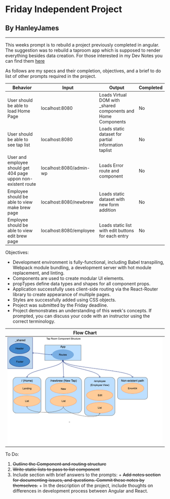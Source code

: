 # Friday Independent Project
## By HanleyJames
---------------------
  This weeks prompt is to rebuild a project previously completed in angular. The suggestion was to rebuild a taproom app which is supposed to render everything besides data creation.
  For those interested in my Dev Notes you can find them [here](../src/assets/md/DEVJOURNAL.md)

  As follows are my specs and their completion, objectives, and a brief to do list of other prompts required in the project.

|Behavior|Input|Output|Completed|
|--------|-----|------|---------|
|User should be able to load Home Page|localhost:8080|Loads Virtual DOM with _shared components and Home Components|No|
|User should be able to see tap list|localhost:8080|Loads static dataset for partial information taplist|No|
|User and employee should get 404 page uppon non-existent route|localhost:8080/admin-wp|Loads Error route and component|No|
|Employee should be able to view make brew page|localhost:8080/newbrew|Loads static dataset with new form addition|No|
|Employee should be able to view edit brew page|localhost:8080/employee|Loads static list with edit buttons for each entry|No|



Objectives:
+ Development environment is fully-functional, including Babel transpiling, Webpack module bundling, a development server with hot module replacement, and linting.
+ Components are used to create modular UI elements.
+ propTypes define data types and shapes for all component props.
+ Application successfully uses client-side routing via the React-Router library to create appearance of multiple pages.
+ Styles are successfully added using CSS objects.
+ Project was submitted by the Friday deadline.
+ Project demonstrates an understanding of this week's concepts. If prompted, you can discuss your code with an instructor using the correct terminology.

| Flow Chart|
|-----------|
|![alt text](./src/assets/md/FlowChart.png)|


To Do:
  1. ~~Outline the Component and routing structure~~
  2. ~~Write static lists to pass to list component~~
  3. Include section with brief answers to the prompts:
    + ~~Add notes section for documenting issues, and questions. Commit these notes by themselves.~~
    + In the description of the project, include thoughts on differences in development process between Angular and React.
